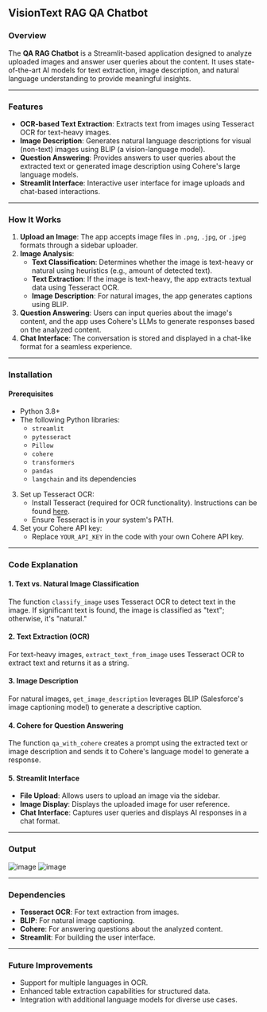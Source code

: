## VisionText RAG QA Chatbot

### Overview
The **QA RAG Chatbot** is a Streamlit-based application designed to analyze uploaded images and answer user queries about the content. It uses state-of-the-art AI models for text extraction, image description, and natural language understanding to provide meaningful insights.  

---

### Features
- **OCR-based Text Extraction**: Extracts text from images using Tesseract OCR for text-heavy images.
- **Image Description**: Generates natural language descriptions for visual (non-text) images using BLIP (a vision-language model).
- **Question Answering**: Provides answers to user queries about the extracted text or generated image description using Cohere's large language models.
- **Streamlit Interface**: Interactive user interface for image uploads and chat-based interactions.

---

### How It Works
1. **Upload an Image**: The app accepts image files in `.png`, `.jpg`, or `.jpeg` formats through a sidebar uploader.
2. **Image Analysis**:
   - **Text Classification**: Determines whether the image is text-heavy or natural using heuristics (e.g., amount of detected text).
   - **Text Extraction**: If the image is text-heavy, the app extracts textual data using Tesseract OCR.
   - **Image Description**: For natural images, the app generates captions using BLIP.
3. **Question Answering**: Users can input queries about the image's content, and the app uses Cohere's LLMs to generate responses based on the analyzed content.
4. **Chat Interface**: The conversation is stored and displayed in a chat-like format for a seamless experience.

---

### Installation

#### Prerequisites
- Python 3.8+
- The following Python libraries:
  - `streamlit`
  - `pytesseract`
  - `Pillow`
  - `cohere`
  - `transformers`
  - `pandas`
  - `langchain` and its dependencies

3. Set up Tesseract OCR:
   - Install Tesseract (required for OCR functionality). Instructions can be found [here](https://github.com/tesseract-ocr/tesseract).
   - Ensure Tesseract is in your system's PATH.
4. Set your Cohere API key:
   - Replace `YOUR_API_KEY` in the code with your own Cohere API key.

---


### Code Explanation

#### 1. **Text vs. Natural Image Classification**
The function `classify_image` uses Tesseract OCR to detect text in the image. If significant text is found, the image is classified as "text"; otherwise, it's "natural."

#### 2. **Text Extraction (OCR)**
For text-heavy images, `extract_text_from_image` uses Tesseract OCR to extract text and returns it as a string.

#### 3. **Image Description**
For natural images, `get_image_description` leverages BLIP (Salesforce's image captioning model) to generate a descriptive caption.

#### 4. **Cohere for Question Answering**
The function `qa_with_cohere` creates a prompt using the extracted text or image description and sends it to Cohere's language model to generate a response.

#### 5. **Streamlit Interface**
- **File Upload**: Allows users to upload an image via the sidebar.
- **Image Display**: Displays the uploaded image for user reference.
- **Chat Interface**: Captures user queries and displays AI responses in a chat format.

---

### Output
![image](https://github.com/user-attachments/assets/065dac1f-71cd-456d-894d-3d346b7029fd)
![image](https://github.com/user-attachments/assets/eedaa172-3271-45f4-9796-430614f84f4b)

---

### Dependencies
- **Tesseract OCR**: For text extraction from images.
- **BLIP**: For natural image captioning.
- **Cohere**: For answering questions about the analyzed content.
- **Streamlit**: For building the user interface.

---

### Future Improvements
- Support for multiple languages in OCR.
- Enhanced table extraction capabilities for structured data.
- Integration with additional language models for diverse use cases.
